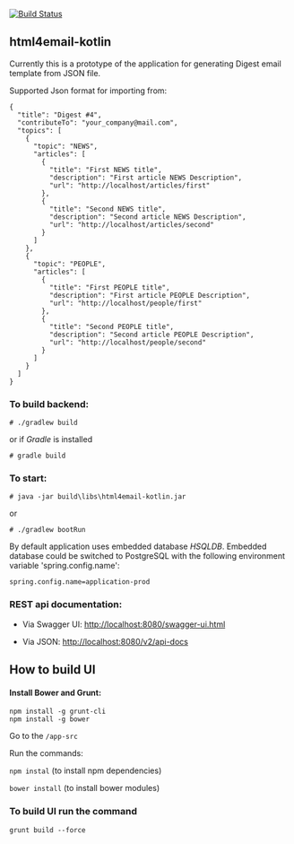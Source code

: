 [![Build Status](https://drone.io/github.com/oneils/html4email/status.png)](https://drone.io/github.com/oneils/html4email/latest)

## html4email-kotlin  ##
Currently this is a prototype of the application for generating Digest email template from JSON file.

Supported Json format for importing from:
```
{
  "title": "Digest #4",
  "contributeTo": "your_company@mail.com",
  "topics": [
    {
      "topic": "NEWS",
      "articles": [
        {
          "title": "First NEWS title",
          "description": "First article NEWS Description",
          "url": "http://localhost/articles/first"
        },
        {
          "title": "Second NEWS title",
          "description": "Second article NEWS Description",
          "url": "http://localhost/articles/second"
        }
      ]
    },
    {
      "topic": "PEOPLE",
      "articles": [
        {
          "title": "First PEOPLE title",
          "description": "First article PEOPLE Description",
          "url": "http://localhost/people/first"
        },
        {
          "title": "Second PEOPLE title",
          "description": "Second article PEOPLE Description",
          "url": "http://localhost/people/second"
        }
      ]
    }
  ]
}
```

### To build backend:  ###

    # ./gradlew build

or if _Gradle_ is installed

    # gradle build

### To start:  ###

    # java -jar build\libs\html4email-kotlin.jar

or

    # ./gradlew bootRun


By default application uses embedded database *HSQLDB*. Embedded database could be switched to PostgreSQL with the
following environment variable 'spring.config.name':
 ```
 spring.config.name=application-prod
 ```

### REST api documentation: ###

* Via Swagger UI:
<http://localhost:8080/swagger-ui.html>

* Via JSON:
<http://localhost:8080/v2/api-docs>

## How to build UI

#### Install Bower and Grunt:
```
npm install -g grunt-cli
npm install -g bower
```
Go to the `/app-src`

Run the commands:

`npm instal` (to install npm dependencies)

`bower install` (to install bower modules)


### To build UI run the command
```
grunt build --force
```
